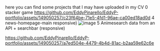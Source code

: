 here you can find some projects that I may have uploaded in my CV 
0 stacker game
https://github.com/EddyPinarello/EddyP-portfolio/assets/149050257/c23f64be-71e5-4fd1-96ae-ca00ed18ad0d
 4 news-homepage-main responsive)
![image](https://github.com/EddyPinarello/EddyP-portfolio/assets/149050257/72a7308d-bca3-4105-b7c6-9926ba05e231)
5 Animesearch data from an API + searchbar (responsive)

https://github.com/EddyPinarello/EddyP-portfolio/assets/149050257/a7ed504e-4479-4b4d-81ac-b2aa59e62c6e




